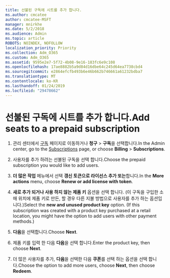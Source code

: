 ```yaml
---
title: 선불된 구독에 시트를 추가 합니다.
ms.author: cmcatee
author: cmcatee-MSFT
manager: mnirkhe
ms.date: 5/2/2018
ms.audience: Admin
ms.topic: article
ROBOTS: NOINDEX, NOFOLLOW
localization_priority: Priority
ms.collection: Adm_O365
ms.custom: Adm_O365
ms.assetid: 9595e2e7-5f72-4b08-9e16-183fc6e9c108
ms.openlocfilehash: 17ae8882b5a9d84d16dbe64c245d64ea7738cbd4
ms.sourcegitcommit: e2864efcfb493b6e46b662b746661a61232bdba7
ms.translationtype: MT
ms.contentlocale: ko-KR
ms.lasthandoff: 01/24/2019
ms.locfileid: "29478662"
---
```

# <a name="add-seats-to-a-prepaid-subscription"></a><span data-ttu-id="c427f-102">선불된 구독에 시트를 추가 합니다.</span><span class="sxs-lookup"><span data-stu-id="c427f-102">Add seats to a prepaid subscription</span></span>

1. <span data-ttu-id="c427f-103">관리 센터에서 [구독](https://go.microsoft.com/fwlink/p/?linkid=842054) 페이지로 이동하거나 **청구** \> **구독**을 선택합니다.</span><span class="sxs-lookup"><span data-stu-id="c427f-103">In the Admin center, go to the [Subscriptions](https://go.microsoft.com/fwlink/p/?linkid=842054) page, or choose **Billing** \> **Subscriptions**.</span></span>
    
2. <span data-ttu-id="c427f-104">사용자를 추가 하려는 선불된 구독을 선택 합니다.</span><span class="sxs-lookup"><span data-stu-id="c427f-104">Choose the prepaid subscription you would like to add users.</span></span>
    
3. <span data-ttu-id="c427f-105">**더 많은 작업** 메뉴에서 선택 **갱신 토큰으로 라이선스 추가 또는**합니다.</span><span class="sxs-lookup"><span data-stu-id="c427f-105">In the **More actions** menu, choose **Renew or add license with token**.</span></span>
    
4. <span data-ttu-id="c427f-p101">**새로 추가 되거나 사용 하지 않는 제품 키** 옵션을 선택 합니다. (이 구독을 구입한 소매 위치에 제품 키로 만든, 할 경우 다른 지불 방법으로 사용자를 추가 하는 옵션입니다.)</span><span class="sxs-lookup"><span data-stu-id="c427f-p101">Select the **new and unused product key** option. (If this subscription was created with a product key purchased at a retail location, you might have the option to add users with other payment methods.)</span></span> 
    
5. <span data-ttu-id="c427f-108">**다음**을 선택합니다.</span><span class="sxs-lookup"><span data-stu-id="c427f-108">Choose **Next**.</span></span>
    
6. <span data-ttu-id="c427f-109">제품 키를 입력 한 다음 **다음**을 선택 합니다.</span><span class="sxs-lookup"><span data-stu-id="c427f-109">Enter the product key, then choose **Next**.</span></span>
    
7. <span data-ttu-id="c427f-110">더 많은 사용자를 추가, **다음**을 선택한 다음 **쿠폰**를 선택 하는 옵션을 선택 합니다.</span><span class="sxs-lookup"><span data-stu-id="c427f-110">Choose the option to add more users, choose **Next**, then choose **Redeem**.</span></span>
    

